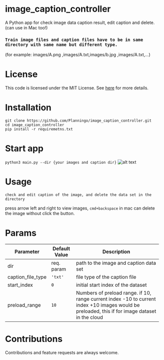 # image_caption_controller

A Python app for check image data caption result, edit caption and delete. (can use in Mac too!)

### `Train image files and caption files have to be in same directory with same name but different type.`

(for example: images/A.png ,images/A.txt,images/b.jpg ,images/A.txt,...)

# License

This code is licensed under the MIT License. See [here](https://github.com/brilam/remove-bg/blob/master/LICENSE) for more details.

# Installation

```
git clone https://github.com/Planningo/image_caption_controller.git
cd image_caption_controller
pip install -r requiremetns.txt
```

# Start app

`python3 main.py --dir {your images and caption dir}`
![alt text](https://github.com/Planningo/image_caption_controller/app_screenshot.jpg/blob/main/image.jpg?raw=true)

# Usage

`check and edit caption of the image, and delete the data set in the directory`

press arrow left and right to view images, `cmd+backspace` in mac can delete the image without click the button.

# Params

| Parameter         | Default Value | Description                                                                                                                                     |
| ----------------- | ------------- | ----------------------------------------------------------------------------------------------------------------------------------------------- |
| dir               | req. param    | path to the image and caption data set                                                                                                          |
| caption_file_type | `'txt'`       | file type of the caption file                                                                                                                   |
| start_index       | `0`           | initial start index of the dataset                                                                                                              |
| preload_range     | `10`          | Numbers of preload range. if 10, range current index -10 to current index +10 images would be preloaded, this if for image dataset in the cloud |

# Contributions

Contributions and feature requests are always welcome.
